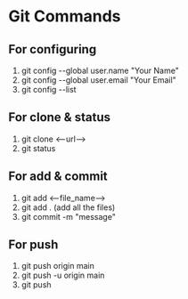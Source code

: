 # Git Commands

## For configuring
1. git config --global user.name "Your Name"
2. git config --global user.email "Your Email"
3. git config --list

## For clone & status
1. git clone <--url-->
2. git status

## For add & commit
1. git add <--file_name-->
2. git add .  (add all the files)
3. git commit -m "message"

## For push
1. git push origin main
2. git push -u origin main
3. git push